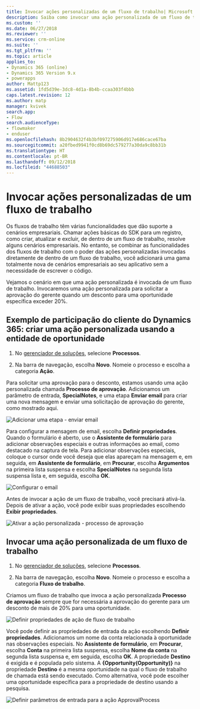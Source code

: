 ```yaml
---
title: Invocar ações personalizadas de um fluxo de trabalho| Microsoft Docs
description: Saiba como invocar uma ação personalizada de um fluxo de trabalho
ms.custom: ''
ms.date: 06/27/2018
ms.reviewer: ''
ms.service: crm-online
ms.suite: ''
ms.tgt_pltfrm: ''
ms.topic: article
applies_to:
- Dynamics 365 (online)
- Dynamics 365 Version 9.x
- powerapps
author: Mattp123
ms.assetid: 1fd5d39e-3dc8-4d1a-8b4b-ccaa303f4bbb
caps.latest.revision: 12
ms.author: matp
manager: kvivek
search.app:
- Flow
search.audienceType:
- flowmaker
- enduser
ms.openlocfilehash: 8b2904632f4b3bf097275906d917e686cace67ba
ms.sourcegitcommit: a20fbed9941f0cd8b69dc579277a30da9c8bb31b
ms.translationtype: HT
ms.contentlocale: pt-BR
ms.lasthandoff: 09/12/2018
ms.locfileid: "44688503"
---
```

# <a name="invoke-custom-actions-from-a-workflow"></a>Invocar ações personalizadas de um fluxo de trabalho

Os fluxos de trabalho têm várias funcionalidades que dão suporte a cenários empresariais. Chamar ações básicas do SDK para um registro, como criar, atualizar e excluir, de dentro de um fluxo de trabalho, resolve alguns cenários empresariais. No entanto, se combinar as funcionalidades dos fluxos de trabalho com o poder das ações personalizadas invocadas diretamente de dentro de um fluxo de trabalho, você adicionará uma gama totalmente nova de cenários empresariais ao seu aplicativo sem a necessidade de escrever o código.  
  
 Vejamos o cenário em que uma ação personalizada é invocada de um fluxo de trabalho. Invocaremos uma ação personalizada para solicitar a aprovação do gerente quando um desconto para uma oportunidade específica exceder 20%.  
  
<a name="action"></a>   
## <a name="dynamics-365-customer-engagement-example-create-a-custom-action-using-the-opportunity-entity"></a>Exemplo de participação do cliente do Dynamics 365: criar uma ação personalizada usando a entidade de oportunidade
  
1. No [gerenciador de soluções](/powerapps/maker/model-driven-apps/advanced-navigation#solution-explorer), selecione **Processos**.  
  
2.  Na barra de navegação, escolha **Novo**. Nomeie o processo e escolha a categoria **Ação**.  
  
 Para solicitar uma aprovação para o desconto, estamos usando uma ação personalizada chamada **Processo de aprovação**. Adicionamos um parâmetro de entrada, **SpecialNotes**, e uma etapa **Enviar email** para criar uma nova mensagem e enviar uma solicitação de aprovação do gerente, como mostrado aqui.  
  
 ![Adicionar uma etapa &#45; enviar email](media/enable-custom-action-approval-proces-sadd-email.png "Adicionar uma etapa – enviar email")  
  
 Para configurar a mensagem de email, escolha **Definir propriedades**. Quando o formulário é aberto, use o **Assistente de formulário** para adicionar observações especiais e outras informações ao email, como destacado na captura de tela. Para adicionar observações especiais, coloque o cursor onde você deseja que elas apareçam na mensagem e, em seguida, em **Assistente de formulário**, em **Procurar**, escolha **Argumentos** na primeira lista suspensa e escolha **SpecialNotes** na segunda lista suspensa lista e, em seguida, escolha **OK**.  
  
 ![Configurar o email](media/enable-custom-action-approval-process-setup-email.png "Configurar o email")  
  
 Antes de invocar a ação de um fluxo de trabalho, você precisará ativá-la. Depois de ativar a ação, você pode exibir suas propriedades escolhendo **Exibir propriedades**.  
  
 ![Ativar a ação personalizada &#45; processo de aprovação](media/enable-custom-action-approval-process-activate-action.png "Ativar a ação personalizada – processo de aprovação")  
  
<a name="workflow"></a>   
## <a name="invoke-a-custom-action-from-a-workflow"></a>Invocar uma ação personalizada de um fluxo de trabalho  
  
1. No [gerenciador de soluções](/powerapps/maker/model-driven-apps/advanced-navigation#solution-explorer), selecione **Processos**.   
  
2.  Na barra de navegação, escolha **Novo**. Nomeie o processo e escolha a categoria **Fluxo de trabalho**.  
  
 Criamos um fluxo de trabalho que invoca a ação personalizada **Processo de aprovação** sempre que for necessária a aprovação do gerente para um desconto de mais de 20% para uma oportunidade.  
  
 ![Definir propriedades de ação de fluxo de trabalho](media/enable-custom-action-from-workflow.png "Definir propriedades de ação de fluxo de trabalho")  
  
 Você pode definir as propriedades de entrada da ação escolhendo **Definir propriedades**. Adicionamos um nome da conta relacionada à oportunidade nas observações especiais. No **Assistente de formulário**, em **Procurar**, escolha **Conta** na primeira lista suspensa, escolha **Nome da conta** na segunda lista suspensa e, em seguida, escolha **OK**. A propriedade **Destino** é exigida e é populada pelo sistema. A **{Opportunity(Opportunity)}** na propriedade **Destino** é a mesma oportunidade na qual o fluxo de trabalho de chamada está sendo executado. Como alternativa, você pode escolher uma oportunidade específica para a propriedade de destino usando a pesquisa.  
  
 ![Definir parâmetros de entrada para a ação ApprovalProcess](media/enable-customaction-workflow-set-properties.png "Definir parâmetros de entrada para a ação ApprovalProcess")  
  



